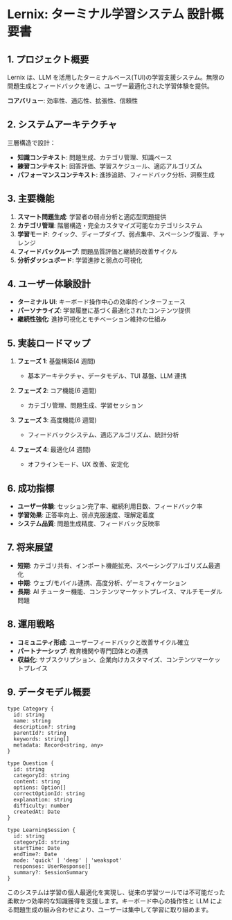 # Lernix: ターミナル学習システム 設計概要書

## 1. プロジェクト概要

Lernix は、LLM を活用したターミナルベース(TUI)の学習支援システム。無限の問題生成とフィードバックを通じ、ユーザー最適化された学習体験を提供。

**コアバリュー**: 効率性、適応性、拡張性、信頼性

## 2. システムアーキテクチャ

三層構造で設計：

- **知識コンテキスト**: 問題生成、カテゴリ管理、知識ベース
- **練習コンテキスト**: 回答評価、学習スケジュール、適応アルゴリズム
- **パフォーマンスコンテキスト**: 進捗追跡、フィードバック分析、洞察生成

## 3. 主要機能

1. **スマート問題生成**: 学習者の弱点分析と適応型問題提供
2. **カテゴリ管理**: 階層構造・完全カスタマイズ可能なカテゴリシステム
3. **学習モード**: クイック、ディープダイブ、弱点集中、スペーシング復習、チャレンジ
4. **フィードバックループ**: 問題品質評価と継続的改善サイクル
5. **分析ダッシュボード**: 学習進捗と弱点の可視化

## 4. ユーザー体験設計

- **ターミナル UI**: キーボード操作中心の効率的インターフェース
- **パーソナライズ**: 学習履歴に基づく最適化されたコンテンツ提供
- **継続性強化**: 進捗可視化とモチベーション維持の仕組み

## 5. 実装ロードマップ

1. **フェーズ 1**: 基盤構築(4 週間)

   - 基本アーキテクチャ、データモデル、TUI 基盤、LLM 連携

2. **フェーズ 2**: コア機能(6 週間)

   - カテゴリ管理、問題生成、学習セッション

3. **フェーズ 3**: 高度機能(6 週間)

   - フィードバックシステム、適応アルゴリズム、統計分析

4. **フェーズ 4**: 最適化(4 週間)
   - オフラインモード、UX 改善、安定化

## 6. 成功指標

- **ユーザー体験**: セッション完了率、継続利用日数、フィードバック率
- **学習効果**: 正答率向上、弱点克服速度、理解定着度
- **システム品質**: 問題生成精度、フィードバック反映率

## 7. 将来展望

- **短期**: カテゴリ共有、インポート機能拡充、スペーシングアルゴリズム最適化
- **中期**: ウェブ/モバイル連携、高度分析、ゲーミフィケーション
- **長期**: AI チューター機能、コンテンツマーケットプレイス、マルチモーダル問題

## 8. 運用戦略

- **コミュニティ形成**: ユーザーフィードバックと改善サイクル確立
- **パートナーシップ**: 教育機関や専門団体との連携
- **収益化**: サブスクリプション、企業向けカスタマイズ、コンテンツマーケットプレイス

## 9. データモデル概要

```
type Category {
  id: string
  name: string
  description?: string
  parentId?: string
  keywords: string[]
  metadata: Record<string, any>
}

type Question {
  id: string
  categoryId: string
  content: string
  options: Option[]
  correctOptionId: string
  explanation: string
  difficulty: number
  createdAt: Date
}

type LearningSession {
  id: string
  categoryId: string
  startTime: Date
  endTime?: Date
  mode: 'quick' | 'deep' | 'weakspot'
  responses: UserResponse[]
  summary?: SessionSummary
}
```

このシステムは学習の個人最適化を実現し、従来の学習ツールでは不可能だった柔軟かつ効率的な知識獲得を支援します。キーボード中心の操作性と LLM による問題生成の組み合わせにより、ユーザーは集中して学習に取り組めます。
